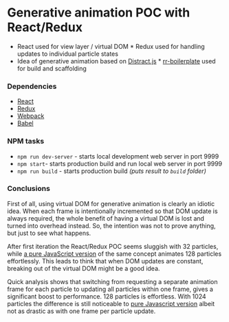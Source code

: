 # Generative animation POC with React/Redux

  * React used for view layer / virtual DOM
  * Redux used for handling updates to individual particle states
  * Idea of generative animation based on [Distract.js](https://github.com/unkhz/Distract.js)
  * [rr-boilerplate](https://github.com/a-tarasyuk/rr-boilerplate.git) used for build and scaffolding

### Dependencies

  * [React](https://facebook.github.io/react)
  * [Redux](https://github.com/rackt/redux)
  * [Webpack](https://webpack.github.io)
  * [Babel](https://babeljs.io)

### NPM tasks

- `npm run dev-server` - starts local development web server in port 9999
- `npm start`- starts production build and run local web server in port 9999
- `npm run build` - starts production build *(puts result to `build` folder)*

### Conclusions

First of all, using virtual DOM for generative animation is clearly an idiotic idea.
When each frame is intentionally incremented so that DOM update is always required,
the whole benefit of having a virtual DOM is lost and turned into overhead instead.
So, the intention was not to prove anything, but just to see what happens.

After first iteration the React/Redux POC seems sluggish with 32 particles, while
[a pure JavaScript version](https://embed.plnkr.co/773Cms/) of the same concept
animates 128 particles effortlessly. This leads to think that when DOM updates
are constant, breaking out of the virtual DOM might be a good idea.

Quick analysis shows that switching from requesting a separate animation frame for each
particle to updating all particles within one frame, gives a significant boost to performance. 128
particles is effortless. With 1024 particles the difference is still noticeable to [pure
Javascript version](https://embed.plnkr.co/cR14fu/) albeit not as drastic as with one frame
per particle update.
